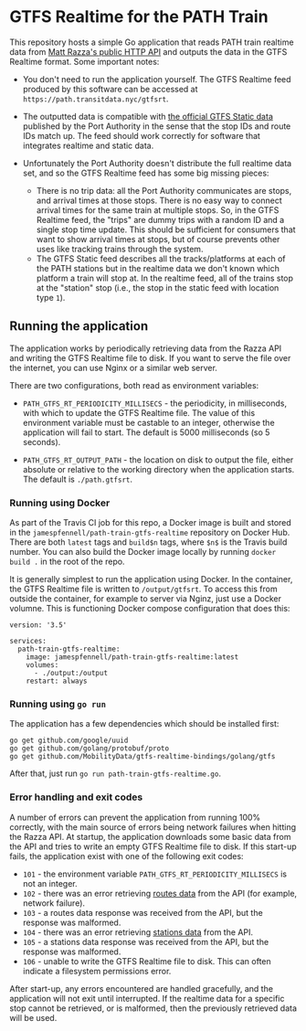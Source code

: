 # GTFS Realtime for the PATH Train

This repository hosts a simple Go application
that reads PATH train realtime data from [Matt Razza's public HTTP API](https://github.com/mrazza/path-data)
and outputs the data in the GTFS Realtime format.
Some important notes:

- You don't need to run the application yourself.
    The GTFS Realtime feed produced by this software can be accessed at `https://path.transitdata.nyc/gtfsrt`.

- The outputted data is compatible with [the official GTFS Static data](https://old.panynj.gov/path/developers.html)
    published by the Port Authority
    in the sense that the stop IDs and route IDs match up.
    The feed should work correctly for software that integrates realtime and static data.

- Unfortunately the Port Authority doesn't distribute the full realtime data set, and so the GTFS
  Realtime feed has some big missing pieces:
  - There is no trip data: all the Port Authority communicates are stops, and arrival times at those stops.
    There is no easy way to connect arrival times for the same train at multiple stops.
    So, in the GTFS Realtime feed, the "trips" are dummy trips with a random ID and a single 
    stop time update. This should be sufficient for consumers that want to show arrival times at stops,
    but of course prevents other uses like tracking trains through the system.
  - The GTFS Static feed describes all the tracks/platforms at each of the PATH stations
    but in the realtime data we don't known which platform a train will stop at.
    In the realtime feed, all of the trains stop at the "station" stop (i.e., the stop in the static
    feed with location type `1`).


## Running the application

The application works by periodically retrieving data from the Razza API
and writing the GTFS Realtime file to disk.
If you want to serve the file over the internet, you can use Nginx or a similar web server.
 
There are two configurations, both read as environment variables:

- `PATH_GTFS_RT_PERIODICITY_MILLISECS` - the periodicity, in milliseconds,
    with which to update the GTFS Realtime file. The value of this environment
    variable must be castable to an integer, otherwise the application will fail to start.
    The default is 5000 milliseconds (so 5 seconds).
    
- `PATH_GTFS_RT_OUTPUT_PATH` - the location on disk to output the file,
    either absolute or relative to the working directory when the application starts.
    The default is `./path.gtfsrt`.


### Running using Docker

As part of the Travis CI job for this repo, a Docker image is built and stored
in the `jamespfennell/path-train-gtfs-realtime` repository on Docker Hub.
There are both `latest` tags and `build$n` tags, where `$n$` is the Travis build number.
You can also build the Docker image locally by running `docker build .` in the
root of the repo.

It is generally simplest to run the application using Docker.
In the container, the GTFS Realtime file is written to `/output/gtfsrt`.
To access this from outside the container, for example to server via Nginz,
just use a Docker volumne.
This is functioning Docker compose configuration that does this:
```
version: '3.5'

services:
  path-train-gtfs-realtime:
    image: jamespfennell/path-train-gtfs-realtime:latest
    volumes:
      - ./output:/output
    restart: always
```


### Running using `go run`

The application has a few dependencies which should be installed first:
```
go get github.com/google/uuid
go get github.com/golang/protobuf/proto
go get github.com/MobilityData/gtfs-realtime-bindings/golang/gtfs
```
After that, just run `go run path-train-gtfs-realtime.go`.


### Error handling and exit codes

A number of errors can prevent the application from running 100% correctly,
with the main source of errors being network failures when hitting the Razza API.
At startup, the application downloads some basic data from the API and
tries to write an empty GTFS Realtime file to disk. 
If this start-up fails, the application exist with one of the following exit codes:

- `101` - the environment variable `PATH_GTFS_RT_PERIODICITY_MILLISECS` is not an integer.
- `102` - there was an error retrieving [routes data](https://path.api.razza.dev/v1/routes) from the API (for example, network failure).
- `103` - a routes data response was received from the API, but the response was malformed.
- `104` - there was an error retrieving [stations data](https://path.api.razza.dev/v1/stations) from the API.
- `105` - a stations data response was received from the API, but the response was malformed.
- `106` - unable to write the GTFS Realtime file to disk. This can often indicate a filesystem permissions error. 

After start-up, any errors encountered are handled gracefully, and the application will not exit until interrupted.
If the realtime data for a specific stop cannot be retrieved, or is malformed,
then the previously retrieved data will be used.
